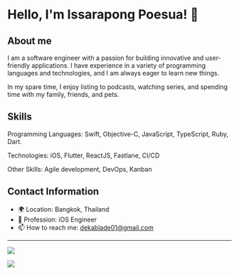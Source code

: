 # Hello, I'm Issarapong Poesua! 👋

## About me
I am a software engineer with a passion for building innovative and user-friendly applications. I have experience in a variety of programming languages and technologies, and I am always eager to learn new things.

In my spare time, I enjoy listing to podcasts, watching series, and spending time with my family, friends, and pets.

## Skills
Programming Languages: Swift, Objective-C, JavaScript, TypeScript, Ruby, Dart.

Technologies: iOS, Flutter, ReactJS, Fastlane, CI/CD

Other Skills: Agile development, DevOps, Kanban


## Contact Information

- 🌍 Location: Bangkok, Thailand
- 💼 Profession: iOS Engineer
- 📫 How to reach me: dekablade01@gmail.com

---

![](https://github-readme-stats.vercel.app/api/top-langs/?username=dekablade01&layout=compact&theme=dark)


![](https://github-readme-stats.vercel.app/api?username=dekablade01&show_icons=true&theme=dark&hide=contribs,issues)
